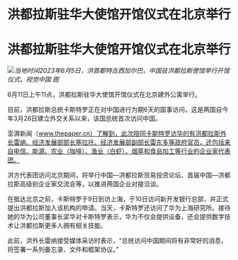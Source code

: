 # 洪都拉斯驻华大使馆开馆仪式在北京举行

# 洪都拉斯驻华大使馆开馆仪式在北京举行

![](https://inews.gtimg.com/om_bt/OlEaVuQuK1JLA9qvb3AMx8gzJhXHgrZHDZFKWdpoqZ67AAA/1000)_当地时间2023年6月5日，洪首都特古西加尔巴，中国驻洪都拉斯使馆举行开馆仪式。视觉中国
图_

6月11日上午11点，洪都拉斯驻华大使馆开馆仪式在北京建外公寓举行。

目前，洪都拉斯总统卡斯特罗正在对中国进行为期6天的国事访问，这是两国自今年3月26日建立外交关系以来，该国总统首次访问中国。

澎湃新闻（www.thepaper.cn）了解到，此次陪同卡斯特罗访华的有洪都拉斯外长雷纳、经济发展部部长塞拉托、经济发展部副部长雷东多等政府官员，还包括来自电信、能源、农业（咖啡）、渔业（白虾）、烟草和食品加工等行业的企业家代表团。

洪方代表团访问北京期间，将举行中国—洪都拉斯贸易投资论坛、首届中国—洪都拉斯高级别企业家交流会等，以推进两国企业对接洽谈。

在抵达北京之前，卡斯特罗于9日到访上海，于10日访问新开发银行总部，并正式提出洪都拉斯加入该机构的申请。当天，卡斯特罗还访问了华为上海研究所。接待她的华为公司董事长梁华对卡斯特罗表示，华为不仅会提供设备，还会提供数字技术让洪都拉斯更多人拥有相关技能。

此前，洪外长雷纳接受媒体采访时表示，“总统访问中国期间将有非常好的消息，将签署一系列备忘录、文件和框架协议。”

